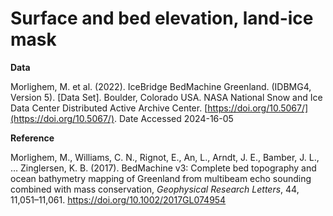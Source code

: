 # Surface and bed elevation, land-ice mask

**Data**

Morlighem, M. et al. (2022). IceBridge BedMachine Greenland. (IDBMG4, Version 5). [Data Set]. Boulder, Colorado USA. NASA National Snow and Ice Data Center Distributed Active Archive Center. [https://doi.org/10.5067/](https://doi.org/10.5067/). Date Accessed 2024-16-05

**Reference**

Morlighem, M., Williams, C. N., Rignot, E., An, L., Arndt, J. E., Bamber, J. L., … Zinglersen, K. B. (2017). BedMachine v3: Complete bed topography and ocean bathymetry mapping of Greenland from multibeam echo sounding combined with mass conservation, *Geophysical Research Letters*, 44, 11,051–11,061. https://doi.org/10.1002/2017GL074954